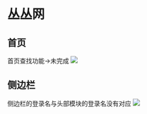 丛丛网
=========================
首页
-------------------------

首页查找功能->未完成
![](http://i1.tietuku.com/dab1cb694b3846d6.png)

侧边栏
--------------------------

侧边栏的登录名与头部模块的登录名没有对应
![](http://i1.tietuku.com/8aba2ca35c1e7959.png)

